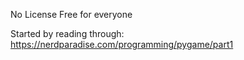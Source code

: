 No License
Free for everyone

Started by reading through: https://nerdparadise.com/programming/pygame/part1